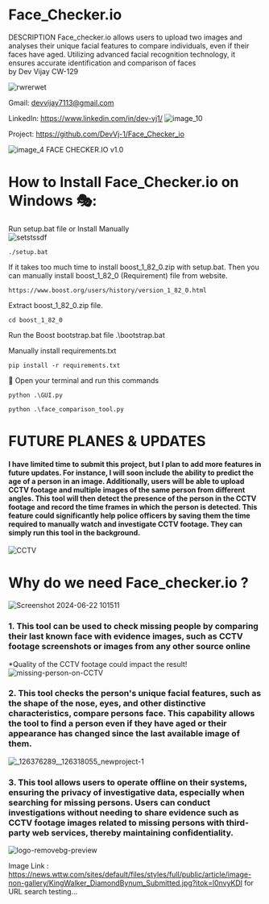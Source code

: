 # Face_Checker.io
DESCRIPTION Face_checker.io allows users to upload two images and analyses their unique facial features to compare individuals, even if their faces have aged. Utilizing advanced facial recognition technology, it ensures accurate identification and comparison of faces  
by Dev Vijay CW-129

![rwrerwet](https://github.com/DevVj-1/Face_Checker.io/assets/106962581/e5b58869-c5eb-49ad-a34b-4027db088adc)

 
Gmail: devvijay7113@gmail.com

LinkedIn: https://www.linkedin.com/in/dev-vj1/
![image_10](https://github.com/DevVj-1/Face_Checker.io/assets/106962581/6de4421a-4347-4415-a323-7e9d3be5eb53)

Project: https://github.com/DevVj-1/Face_Checker_io

![image_4](https://github.com/DevVj-1/Face_Checker.io/assets/106962581/5a1ddf10-6c34-4406-a64d-208afeca1812)
FACE CHECKER.IO v1.0 

# How to Install Face_Checker.io on Windows 🎭:
Run setup.bat file or Install Manually  
![setstssdf](https://github.com/DevVj-1/Face_Checker.io/assets/106962581/c75604c5-db61-49dc-a25f-9521fdb3cedd)
```
./setup.bat
```
If it takes too much time to install boost_1_82_0.zip with setup.bat. Then you can manually install boost_1_82_0 (Requirement) file from website. 
```
https://www.boost.org/users/history/version_1_82_0.html
```
Extract boost_1_82_0.zip file.
```
cd boost_1_82_0
```
Run the Boost bootstrap.bat file
.\bootstrap.bat

Manually install requirements.txt
```
pip install -r requirements.txt
```
	Open your terminal and run this commands
```
python .\GUI.py
```
```
python .\face_comparison_tool.py
```
# FUTURE PLANES & UPDATES
#### I have limited time to submit this project, but I plan to add more features in future updates. For instance, I will soon include the ability to predict the age of a person in an image. Additionally, users will be able to upload CCTV footage and multiple images of the same person from different angles. This tool will then detect the presence of the person in the CCTV footage and record the time frames in which the person is detected. This feature could significantly help  police officers  by saving them the time required to manually watch and investigate CCTV footage. They can simply run this tool in the background.

![CCTV](https://github.com/DevVj-1/Face_Checker.io/assets/106962581/fc15d493-8db7-446d-b160-bee321eb9df0)


# Why do we need Face_checker.io ?
![Screenshot 2024-06-22 101511](https://github.com/DevVj-1/Face_Checker.io/assets/106962581/b73abaf0-8362-48c1-9dbb-d5a7707f306c)

### 1.	This tool can be used to check missing people by comparing their last known face with evidence images, such as CCTV footage screenshots or images from any other source online
*Quality of the CCTV footage could impact the result!
![missing-person-on-CCTV](https://github.com/DevVj-1/Face_Checker.io/assets/106962581/8ca56b40-2ccb-489e-83fe-7880ce5faff3)

### 2.	This tool checks the person's unique facial features, such as the shape of the nose, eyes, and other distinctive characteristics, compare persons face. This capability allows the tool to find a person even if they have aged or their appearance has changed since the last available image of them.

![_126376289__126318055_newproject-1](https://github.com/DevVj-1/Face_Checker.io/assets/106962581/50dda948-f510-4063-9d33-7b5bc4631d1e)

### 3.	This tool allows users to operate offline on their systems, ensuring the privacy of investigative data, especially when searching for missing persons. Users can conduct investigations without needing to share evidence such as CCTV footage images related to missing persons with third-party web services, thereby maintaining confidentiality.
![logo-removebg-preview](https://github.com/DevVj-1/Face_Checker.io/assets/106962581/56d744e0-a2e8-4730-8c0f-2f0def77c812)

Image Link : https://news.wttw.com/sites/default/files/styles/full/public/article/image-non-gallery/KingWalker_DiamondBynum_Submitted.jpg?itok=l0nvyKDl for URL search testing…
